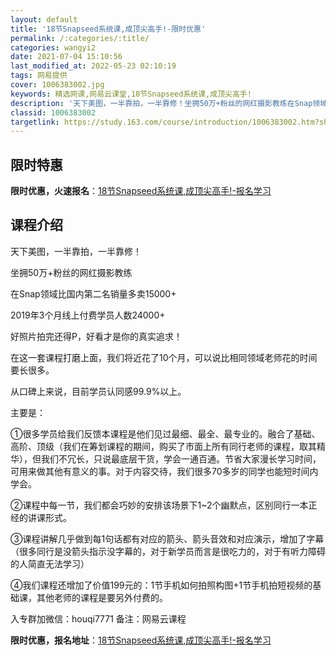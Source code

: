 ```yaml
---
layout: default
title: '18节Snapseed系统课,成顶尖高手!-限时优惠'
permalink: /:categories/:title/
categories: wangyi2
date: 2021-07-04 15:10:56
last_modified_at: 2022-05-23 02:10:19
tags: 网易提供
cover: 1006383002.jpg
keywords: 精选网课,网易云课堂,18节Snapseed系统课,成顶尖高手!
description: '天下美图，一半靠拍，一半靠修！坐拥50万+粉丝的网红摄影教练在Snap领域比国内第二名销量多卖15000+2019年3个'
classid: 1006383002
targetlink: https://study.163.com/course/introduction/1006383002.htm?share=1&shareId=1025206652&utm_campaign=share&utm_medium=iphoneShare&utm_source=&utm_u=1025206652
---
```


## 限时特惠

**限时优惠，火速报名**：[18节Snapseed系统课,成顶尖高手!-报名学习](https://study.163.com/course/introduction/1006383002.htm?share=1&shareId=1025206652&utm_campaign=share&utm_medium=iphoneShare&utm_source=&utm_u=1025206652)

## 课程介绍

天下美图，一半靠拍，一半靠修！



坐拥50万+粉丝的网红摄影教练 



在Snap领域比国内第二名销量多卖15000+



2019年3个月线上付费学员人数24000+



好照片拍完还得P，好看才是你的真实追求！



在这一套课程打磨上面，我们将近花了10个月，可以说比相同领域老师花的时间要长很多。

从口碑上来说，目前学员认同感99.9%以上。



主要是：

①很多学员给我们反馈本课程是他们见过最细、最全、最专业的。融合了基础、高阶、顶级（我们在筹划课程的期间，购买了市面上所有同行老师的课程，取其精华），但我们不冗长，只说最底层干货，学会一通百通。节省大家漫长学习时间，可用来做其他有意义的事。对于内容交待，我们很多70多岁的同学也能短时间内学会。



②课程中每一节，我们都会巧妙的安排该场景下1~2个幽默点，区别同行一本正经的讲课形式。



③课程讲解几乎做到每1句话都有对应的箭头、箭头音效和对应演示，增加了字幕（很多同行是没箭头指示没字幕的，对于新学员而言是很吃力的，对于有听力障碍的人简直无法学习）



④我们课程还增加了价值199元的：1节手机如何拍照构图+1节手机拍短视频的基础课，其他老师的课程是要另外付费的。



入专群加微信：houqi7771   备注：网易云课程

**限时优惠，报名地址**：[18节Snapseed系统课,成顶尖高手!-报名学习](https://study.163.com/course/introduction/1006383002.htm?share=1&shareId=1025206652&utm_campaign=share&utm_medium=iphoneShare&utm_source=&utm_u=1025206652)

